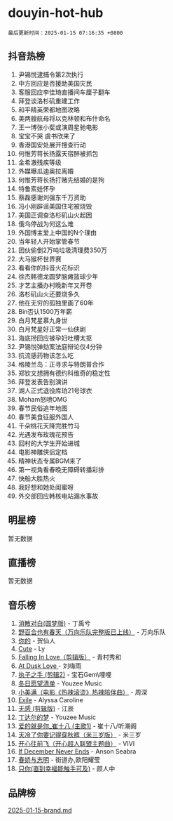# douyin-hot-hub

`最后更新时间：2025-01-15 07:16:35 +0800`

## 抖音热榜

1. 尹锡悦逮捕令第2次执行
1. 中方回应是否援助美国灾民
1. 客服回应李佳琦直播间车厘子翻车
1. 拜登谈洛杉矶重建工作
1. 和平精英荣都地图攻略
1. 美两艘航母将以克林顿和布什命名
1. 王一博张小斐或演周星驰电影
1. 宝宝不哭 虞书欣来了
1. 香港国安处展开搜查行动
1. 何惟芳蒋长扬露天宿醉被抓包
1. 金希澈残疾等级
1. 外媒曝瓜迪奥拉离婚
1. 何惟芳蒋长扬打赌先结婚的是狗
1. 特鲁索娃怀孕
1. 蔡磊感谢刘强东千万资助
1. 冯小刚辟谣美国住宅被烧毁
1. 美国正调查洛杉矶山火起因
1. 俄乌停战为何这么难
1. 外国博主爱上中国的N个理由
1. 当年轻人开始掌管春节
1. 团伙偷倒2万吨垃圾清理费350万
1. 大马猴杯世界赛
1. 看看你的抖音火花标识
1. 徐杰韩德龙圆梦脑瘫篮球少年
1. 才艺主播办村晚新年又开卷
1. 洛杉矶山火还要烧多久
1. 他在无穷的孤独里画了60年
1. Bin否认1500万年薪
1. 白月梵星慕九身世
1. 白月梵星好正常一仙侠剧
1. 海底捞回应被孕妇吐槽太抠
1. 尹锡悦弹劾案法庭辩论仅4分钟
1. 抗流感药物该怎么吃
1. 格陵兰岛：正寻求与特朗普合作
1. 郑钦文想拥有德约科维奇的稳定性
1. 拜登发表告别演讲
1. 湖人正式退役库珀21号球衣
1. Moham怒喷OMG
1. 春节民俗追年地图
1. 春节美食征服外国人
1. 千朵桃花天降完胜竹马
1. 光遇发布玫瑰花预告
1. 回村的大学生开始进城
1. 电影神雕侠侣定档
1. 精神状态专属BGM来了
1. 第一视角看春晚无障碍转播彩排
1. 快船大胜热火
1. 我好想和她处闺蜜呀
1. 外交部回应韩核电站漏水事故

## 明星榜

暂无数据

## 直播榜

暂无数据

## 音乐榜

1. [消散对白(圆梦版)](https://sf5-hl-cdn-tos.douyinstatic.com/obj/tos-cn-ve-2774/og4jB5I5IizzoZVAAAzWgBMAsMDWoArfwBOiFs) - 丁禹兮
1. [野百合也有春天（万向乐队完整版已上线）](https://sf5-hl-cdn-tos.douyinstatic.com/obj/tos-cn-ve-2774/oMnUxhRAMiAGBqDtIPBQ7ACYQZFlJCftcgeDJE) - 万向乐队
1. [你的](https://sf3-cdn-tos.douyinstatic.com/obj/tos-cn-ve-2774/oYuIeKf42jB7sEV6B2upMdpYAgfrQWj0FeRegh) - 贺仙人
1. [Cute](https://sf5-hl-cdn-tos.douyinstatic.com/obj/tos-cn-ve-2774/o4IbIzHWKAAB4wsS5qMBRiiAlEBGTpQRNfFvuo) - Ly
1. [Falling In Love（剪辑版）](https://sf5-hl-cdn-tos.douyinstatic.com/obj/tos-cn-ve-2774/o8ajpA8zzgBPahbBIO8AcKGBLJezFCRd1wfP9f) - 青村秀和
1. [ At Dusk  Love ](https://sf5-hl-cdn-tos.douyinstatic.com/obj/tos-cn-ve-2774/o8CrpCf5CaYgI4ZrtQgMQAFEfuGqNnRSDQAPBc) - 刘嗨雨
1. [执子之手 (剪辑2)](https://sf5-hl-cdn-tos.douyinstatic.com/obj/tos-cn-ve-2774/oUoZLQjCc31XzqsBnBQUNgeKtYPBcgbFDwtfcu) - 宝石Gem\哩哩
1. [冬日愿望清单](https://sf3-cdn-tos.douyinstatic.com/obj/tos-cn-ve-2774/oIIgUOeamCFCVAzxN6MFRLIBlLGpUqQxeeHrLE) - Youzee Music
1. [小美满（电影《热辣滚烫》热辣陪伴曲）](https://sf5-hl-cdn-tos.douyinstatic.com/obj/tos-cn-ve-2774/o0GAn2lSgfZIDUgtevCGDQYnFg4CwnrBaxbTZL) - 周深
1. [Exile](https://sf5-hl-cdn-tos.douyinstatic.com/obj/tos-cn-ve-2774/oYj4gAQTknKE3WW0Je8KGmQ7z1cA4FefwtbufD) - Alyssa Caroline
1. [无感 (剪辑版)](https://sf5-hl-cdn-tos.douyinstatic.com/obj/tos-cn-ve-2774/o0eIsUzJBDlQaQFC5OFlgbMEZC1TFYBftOBn6p) - 江辰
1. [丁达尔的梦](https://sf5-hl-cdn-tos.douyinstatic.com/obj/tos-cn-ve-2774/oMU3WirUZBVQkAC9ccG5P2IQirziZM2RTInUY) - Youzee Music
1. [爱的就是你_崔十八 (主歌1)](https://sf5-hl-cdn-tos.douyinstatic.com/obj/tos-cn-ve-2774/oI5BO5DhFZ6UTcNCnZaOCBLtZ7WIMQGfgnXf5E) - 崔十八/听潮阁
1. [天冷了你要记得穿秋裤（米三岁版）](https://sf5-hl-cdn-tos.douyinstatic.com/obj/tos-cn-ve-2774/oQlIwVIDWiZ6BQilAorS7MA0AgCkQDvcZAdm1) - 米三岁
1. [开心往前飞（开心超人联盟主题曲）](https://sf5-hl-cdn-tos.douyinstatic.com/obj/tos-cn-ve-2774/9d8fb7c82cf1421fb93a9fe925275e0a) - VIVI
1. [If December Never Ends](https://sf6-cdn-tos.douyinstatic.com/obj/tos-cn-ve-2774/oY1IQMoTgCFIBg8RZifyqlBBt1UFgitTYmxeOS) - Anson Seabra
1. [春娇与志明](https://sf5-hl-cdn-tos.douyinstatic.com/obj/tos-cn-ve-2774/e530d8fceb7044b39707d7f9ff54add1) - 街道办,欧阳耀莹
1. [只你(直到幸福能触手可及)](https://sf5-hl-cdn-tos.douyinstatic.com/obj/tos-cn-ve-2774/o0lBkRDzFTeaVSUz3ZZSCBVtZ5DIMQGfgmEAuE) - 颜人中

## 品牌榜

[2025-01-15-brand.md](2025-01-15-brand.md)
